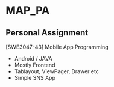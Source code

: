 # MAP_PA
## Personal Assignment
[SWE3047-43] Mobile App Programming
- Android / JAVA
- Mostly Frontend
- Tablayout, ViewPager, Drawer etc
- Simple SNS App
